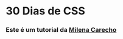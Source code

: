 # 30 Dias de CSS
### Este é um tutorial da <a href="https://github.com/MilenaCarecho">Milena Carecho 

